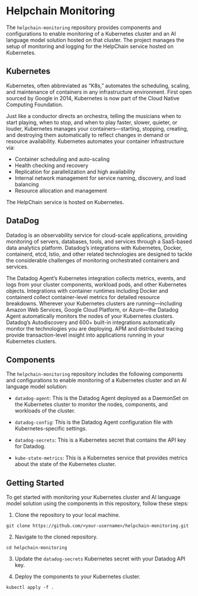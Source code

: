 # Helpchain Monitoring

The `helpchain-monitoring` repository provides components and configurations to enable monitoring of a Kubernetes cluster and an AI language model solution hosted on that cluster. The project manages the setup of monitoring and logging for the HelpChain service hosted on Kubernetes.

## Kubernetes

Kubernetes, often abbreviated as “K8s,” automates the scheduling, scaling, and maintenance of containers in any infrastructure environment. First open sourced by Google in 2014, Kubernetes is now part of the Cloud Native Computing Foundation.

Just like a conductor directs an orchestra, telling the musicians when to start playing, when to stop, and when to play faster, slower, quieter, or louder, Kubernetes manages your containers—starting, stopping, creating, and destroying them automatically to reflect changes in demand or resource availability. Kubernetes automates your container infrastructure via:
- Container scheduling and auto-scaling
- Health checking and recovery
- Replication for parallelization and high availability
- Internal network management for service naming, discovery, and load balancing
- Resource allocation and management

The HelpChain service is hosted on Kubernetes. 

## DataDog

Datadog is an observability service for cloud-scale applications, providing monitoring of servers, databases, tools, and services through a SaaS-based data analytics platform. Datadog’s integrations with Kubernetes, Docker, containerd, etcd, Istio, and other related technologies are designed to tackle the considerable challenges of monitoring orchestrated containers and services.

The Datadog Agent’s Kubernetes integration collects metrics, events, and logs from your cluster components, workload pods, and other Kubernetes objects. Integrations with container runtimes including Docker and containerd collect container-level metrics for detailed resource breakdowns. Wherever your Kubernetes clusters are running—including Amazon Web Services, Google Cloud Platform, or Azure—the Datadog Agent automatically monitors the nodes of your Kubernetes clusters. Datadog’s Autodiscovery and 600+ built-in integrations automatically monitor the technologies you are deploying. APM and distributed tracing provide transaction-level insight into applications running in your Kubernetes clusters.

## Components

The `helpchain-monitoring` repository includes the following components and configurations to enable monitoring of a Kubernetes cluster and an AI language model solution:

- `datadog-agent`: This is the Datadog Agent deployed as a DaemonSet on the Kubernetes cluster to monitor the nodes, components, and workloads of the cluster.

- `datadog-config`: This is the Datadog Agent configuration file with Kubernetes-specific settings.

- `datadog-secrets`: This is a Kubernetes secret that contains the API key for Datadog.

- `kube-state-metrics`: This is a Kubernetes service that provides metrics about the state of the Kubernetes cluster.

## Getting Started

To get started with monitoring your Kubernetes cluster and AI language model solution using the components in this repository, follow these steps:

1. Clone the repository to your local machine.

```
git clone https://github.com/<your-username>/helpchain-monitoring.git
```

2. Navigate to the cloned repository.

```
cd helpchain-monitoring
```

3. Update the `datadog-secrets` Kubernetes secret with your Datadog API key.

4. Deploy the components to your Kubernetes cluster.

```
kubectl apply -f .
```
